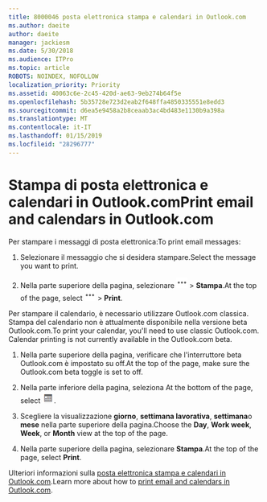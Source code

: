 ```yaml
---
title: 8000046 posta elettronica stampa e calendari in Outlook.com
ms.author: daeite
author: daeite
manager: jackiesm
ms.date: 5/30/2018
ms.audience: ITPro
ms.topic: article
ROBOTS: NOINDEX, NOFOLLOW
localization_priority: Priority
ms.assetid: 40063c6e-2c45-420d-ae63-9eb274b64f5e
ms.openlocfilehash: 5b35728e723d2eab2f648ffa4850335551e8edd3
ms.sourcegitcommit: d6ea5e9458a2b8ceaab3ac4bd483e1130b9a398a
ms.translationtype: MT
ms.contentlocale: it-IT
ms.lasthandoff: 01/15/2019
ms.locfileid: "28296777"
---
```

# <a name="print-email-and-calendars-in-outlookcom"></a><span data-ttu-id="7f599-102">Stampa di posta elettronica e calendari in Outlook.com</span><span class="sxs-lookup"><span data-stu-id="7f599-102">Print email and calendars in Outlook.com</span></span>

<span data-ttu-id="7f599-103">Per stampare i messaggi di posta elettronica:</span><span class="sxs-lookup"><span data-stu-id="7f599-103">To print email messages:</span></span>
  
1. <span data-ttu-id="7f599-104">Selezionare il messaggio che si desidera stampare.</span><span class="sxs-lookup"><span data-stu-id="7f599-104">Select the message you want to print.</span></span>
    
2. <span data-ttu-id="7f599-105">Nella parte superiore della pagina, selezionare ![ulteriori azioni](media/64993e8a-4a62-43b1-aa05-90f5ad4cba54.png) \> **Stampa**.</span><span class="sxs-lookup"><span data-stu-id="7f599-105">At the top of the page, select ![More actions](media/64993e8a-4a62-43b1-aa05-90f5ad4cba54.png) \> **Print**.</span></span> 
    
<span data-ttu-id="7f599-p101">Per stampare il calendario, è necessario utilizzare Outlook.com classica. Stampa del calendario non è attualmente disponibile nella versione beta Outlook.com.</span><span class="sxs-lookup"><span data-stu-id="7f599-p101">To print your calendar, you'll need to use classic Outlook.com. Calendar printing is not currently available in the Outlook.com beta.</span></span>
  
1. <span data-ttu-id="7f599-108">Nella parte superiore della pagina, verificare che l'interruttore beta Outlook.com è impostato su off.</span><span class="sxs-lookup"><span data-stu-id="7f599-108">At the top of the page, make sure the Outlook.com beta toggle is set to off.</span></span>
    
2. <span data-ttu-id="7f599-109">Nella parte inferiore della pagina, seleziona </span><span class="sxs-lookup"><span data-stu-id="7f599-109">At the bottom of the page, select</span></span> ![Calendario](media/9e1a821a-c32e-4851-a866-342a39ffdca0.png)<span data-ttu-id="7f599-111">.</span><span class="sxs-lookup"><span data-stu-id="7f599-111"></span></span>
    
3. <span data-ttu-id="7f599-112">Scegliere la visualizzazione **giorno**, **settimana lavorativa**, **settimana**o **mese** nella parte superiore della pagina.</span><span class="sxs-lookup"><span data-stu-id="7f599-112">Choose the **Day**, **Work week**, **Week**, or **Month** view at the top of the page.</span></span> 
    
4. <span data-ttu-id="7f599-113">Nella parte superiore della pagina, selezionare **Stampa**.</span><span class="sxs-lookup"><span data-stu-id="7f599-113">At the top of the page, select **Print**.</span></span> 
    
<span data-ttu-id="7f599-114">Ulteriori informazioni sulla [posta elettronica stampa e calendari in Outlook.com](https://go.microsoft.com/fwlink/p/?linkid=2001208&amp;clcid=0x409).</span><span class="sxs-lookup"><span data-stu-id="7f599-114">Learn more about how to [print email and calendars in Outlook.com](https://go.microsoft.com/fwlink/p/?linkid=2001208&amp;clcid=0x409).</span></span>
  

